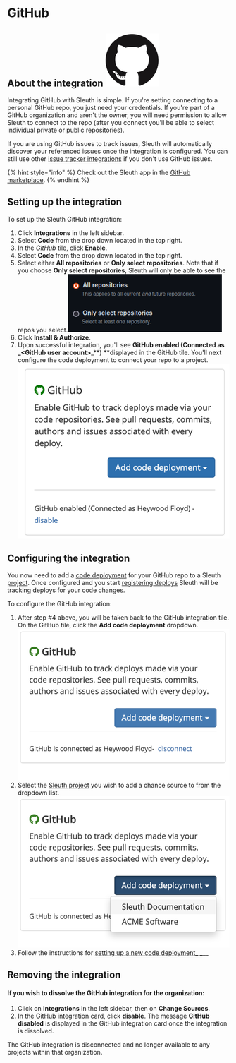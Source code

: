 # GitHub

## About the integration ![](../../.gitbook/assets/github-mark-120px-plus.png)

Integrating GitHub with Sleuth is simple. If you're setting connecting to a personal GitHub repo, you just need your credentials. If you're part of a GitHub organization and aren't the owner, you will need permission to allow Sleuth to connect to the repo (after you connect you'll be able to select individual private or public repositories).

If you are using GitHub issues to track issues, Sleuth will automatically discover your referenced issues once the integration is configured. You can still use other [issue tracker integrations](../issue-trackers/) if you don't use GitHub issues.

{% hint style="info" %}
Check out the Sleuth app in the [GitHub marketplace](https://github.com/marketplace/sleuth-deployment-tracking).
{% endhint %}

## Setting up the integration

To set up the Sleuth GitHub integration:

1. Click **Integrations** in the left sidebar.
2. Select **Code** from the drop down located in the top right.
3. In the _GitHub_ tile, click **Enable**.
4. Select **Code** from the drop down located in the top right.&#x20;
5. Select either **All repositories** or **Only select repositories**. Note that if you choose **Only select repositories**, Sleuth will only be able to see the repos you select.![](<../../.gitbook/assets/image (1).png>)
6. Click **Install & Authorize**.
7. Upon successful integration, you'll see **GitHub enabled (Connected as \_\<GitHub user account>**\_\*\*) \*\*displayed in the GitHub tile. You'll next configure the code deployment to connect your repo to a project.\
   ![](../../.gitbook/assets/github-enabled.png)

## Configuring the integration

You now need to add a [code deployment](../../modeling-your-deployments/code-deployments/) for your GitHub repo to a Sleuth [project](../../modeling-your-deployments/projects/). Once configured and you start [registering deploys](../../modeling-your-deployments/code-deployments/how-to-register-a-deploy.md) Sleuth will be tracking deploys for your code changes.

To configure the GitHub integration:

1. After step #4 above, you will be taken back to the GitHub integration tile. On the GitHub tile, click the **Add code deployment** dropdown.\
   ![](../../.gitbook/assets/github-add-code-deployment.png)
2. Select the [Sleuth project](../../modeling-your-deployments/projects/) you wish to add a chance source to from the dropdown list.\
   ![](../../.gitbook/assets/github-add-code-deployment-withdropdown.png)
3. Follow the instructions for [setting up a new code deployment\_ \_](../../settings/project/code-deployments.md)\_\_

## Removing the integration

#### If you wish to dissolve the GitHub integration for the organization:

1. Click on **Integrations** in the left sidebar, then on **Change Sources**.
2. In the GitHub integration card, click **disable**. The message **GitHub disabled** is displayed in the GitHub integration card once the integration is dissolved.

The GitHub integration is disconnected and no longer available to any projects within that organization.

